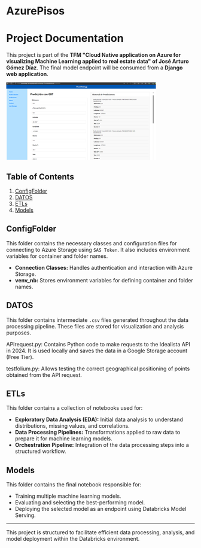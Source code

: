 # AzurePisos

# Project Documentation

This project is part of the **TFM "Cloud Native application on Azure for visualizing Machine Learning applied to real estate data" of José Arturo Gómez Díaz**. The final model endpoint will be consumed from a **Django web application**.

<img src="DATOS/Webbapp.png" alt="Project Image" width="400"/>

## Table of Contents

1. [ConfigFolder](#configfolder)
2. [DATOS](#datos)
3. [ETLs](#etls)
4. [Models](#models)

## ConfigFolder

This folder contains the necessary classes and configuration files for connecting to Azure Storage using `SAS Token`. It also includes environment variables for container and folder names.

- **Connection Classes:** Handles authentication and interaction with Azure Storage.
- **venv_nb:** Stores environment variables for defining container and folder names.

## DATOS

This folder contains intermediate `.csv` files generated throughout the data processing pipeline. These files are stored for visualization and analysis purposes.

APIrequest.py: Contains Python code to make requests to the Idealista API in 2024. It is used locally and saves the data in a Google Storage account (Free Tier).

testfolium.py: Allows testing the correct geographical positioning of points obtained from the API request.

## ETLs

This folder contains a collection of notebooks used for:

- **Exploratory Data Analysis (EDA):** Initial data analysis to understand distributions, missing values, and correlations.
- **Data Processing Pipelines:** Transformations applied to raw data to prepare it for machine learning models.
- **Orchestration Pipeline:** Integration of the data processing steps into a structured workflow.

## Models

This folder contains the final notebook responsible for:

- Training multiple machine learning models.
- Evaluating and selecting the best-performing model.
- Deploying the selected model as an endpoint using Databricks Model Serving.

---

This project is structured to facilitate efficient data processing, analysis, and model deployment within the Databricks environment.
